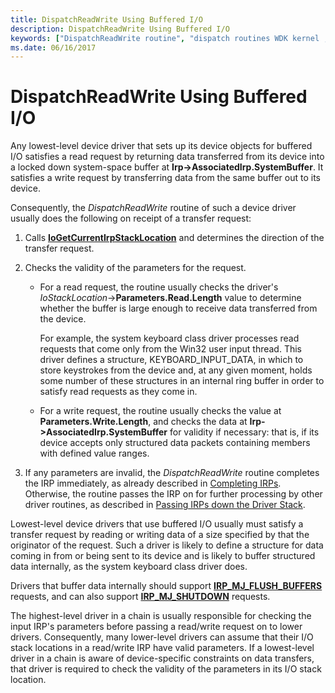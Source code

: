 ```yaml
---
title: DispatchReadWrite Using Buffered I/O
description: DispatchReadWrite Using Buffered I/O
keywords: ["DispatchReadWrite routine", "dispatch routines WDK kernel , DispatchReadWrite routine", "read/write dispatch routines WDK kernel", "IRP_MJ_WRITE I/O function codes", "IRP_MJ_READ I/O function codes", "data transfers WDK kernel , read/write dispatch routines", "transferring data WDK kernel , read/write dispatch routines", "buffered I/O WDK kernel", "I/O WDK kernel , buffered"]
ms.date: 06/16/2017
---
```


# DispatchReadWrite Using Buffered I/O





Any lowest-level device driver that sets up its device objects for buffered I/O satisfies a read request by returning data transferred from its device into a locked down system-space buffer at **Irp-&gt;AssociatedIrp.SystemBuffer**. It satisfies a write request by transferring data from the same buffer out to its device.

Consequently, the *DispatchReadWrite* routine of such a device driver usually does the following on receipt of a transfer request:

1.  Calls [**IoGetCurrentIrpStackLocation**](/windows-hardware/drivers/ddi/wdm/nf-wdm-iogetcurrentirpstacklocation) and determines the direction of the transfer request.

2.  Checks the validity of the parameters for the request.

    -   For a read request, the routine usually checks the driver's *IoStackLocation*-&gt;**Parameters.Read.Length** value to determine whether the buffer is large enough to receive data transferred from the device.

        For example, the system keyboard class driver processes read requests that come only from the Win32 user input thread. This driver defines a structure, KEYBOARD\_INPUT\_DATA, in which to store keystrokes from the device and, at any given moment, holds some number of these structures in an internal ring buffer in order to satisfy read requests as they come in.

    -   For a write request, the routine usually checks the value at **Parameters.Write.Length**, and checks the data at **Irp-&gt;AssociatedIrp.SystemBuffer** for validity if necessary: that is, if its device accepts only structured data packets containing members with defined value ranges.

3.  If any parameters are invalid, the *DispatchReadWrite* routine completes the IRP immediately, as already described in [Completing IRPs](completing-irps.md). Otherwise, the routine passes the IRP on for further processing by other driver routines, as described in [Passing IRPs down the Driver Stack](passing-irps-down-the-driver-stack.md).

Lowest-level device drivers that use buffered I/O usually must satisfy a transfer request by reading or writing data of a size specified by that the originator of the request. Such a driver is likely to define a structure for data coming in from or being sent to its device and is likely to buffer structured data internally, as the system keyboard class driver does.

Drivers that buffer data internally should support [**IRP\_MJ\_FLUSH\_BUFFERS**](./irp-mj-flush-buffers.md) requests, and can also support [**IRP\_MJ\_SHUTDOWN**](./irp-mj-shutdown.md) requests.

The highest-level driver in a chain is usually responsible for checking the input IRP's parameters before passing a read/write request on to lower drivers. Consequently, many lower-level drivers can assume that their I/O stack locations in a read/write IRP have valid parameters. If a lowest-level driver in a chain is aware of device-specific constraints on data transfers, that driver is required to check the validity of the parameters in its I/O stack location.

 

